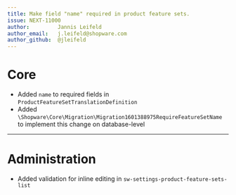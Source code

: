 ```yaml
---
title: Make field "name" required in product feature sets.
issue: NEXT-11000
author:         Jannis Leifeld
author_email:   j.leifeld@shopware.com
author_github:  @jleifeld
---
```

# Core
* Added `name` to required fields in `ProductFeatureSetTranslationDefinition`
* Added `\Shopware\Core\Migration\Migration1601388975RequireFeatureSetName` to implement this change on database-level
___
# Administration
* Added validation for inline editing in `sw-settings-product-feature-sets-list`
